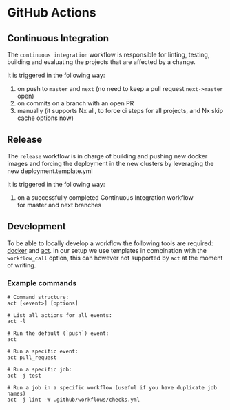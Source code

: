 # GitHub Actions

## Continuous Integration

The `continuous integration` workflow is responsible for linting, testing, building and evaluating the projects that are affected by a change.

It is triggered in the following way:

1. on push to `master` and `next` (no need to keep a pull request `next->master` open)
2. on commits on a branch with an open PR
3. manually (it supports Nx all, to force ci steps for all projects, and Nx skip cache options now)

## Release

The `release` workflow is in charge of building and pushing new docker images and forcing the deployment in the new clusters by leveraging the new deployment.template.yml

It is triggered in the following way:

1. on a successfully completed Continuous Integration workflow for master and next branches

## Development

To be able to locally develop a workflow the following tools are required: [docker](https://docs.docker.com/get-docker/) and [act](https://github.com/nektos/act#installation). In our setup we use templates in combination with the `workflow_call` option, this can however not supported by `act` at the moment of writing.

### Example commands

```
# Command structure:
act [<event>] [options]

# List all actions for all events:
act -l

# Run the default (`push`) event:
act

# Run a specific event:
act pull_request

# Run a specific job:
act -j test

# Run a job in a specific workflow (useful if you have duplicate job names)
act -j lint -W .github/workflows/checks.yml
```
